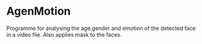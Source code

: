# AgenMotion
Programme for analysing the age,gender and emotion of the detected face in a video file. Also applies mask to the faces.
